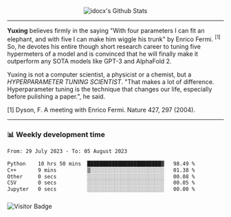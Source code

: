 <div align="center">
    <img align="center" src="https://github-readme-stats.vercel.app/api?username=idocx&show_icons=true&count_private=true&hide_border=true" alt="idocx's Github Stats"></img>
</div>

---

**Yuxing** believes firmly in the saying "With four parameters I can fit an elephant, and with five I can make him wiggle his trunk" by Enrico Fermi. <sup>[1]</sup> So, he devotes his entire though short research career to tuning five hypermeters of a model and is convinced that he will finally make it outperform any SOTA models like GPT-3 and AlphaFold 2.

Yuxing is not a computer scientist, a physicist or a chemist, but a *HYPERPARAMETER TUNING SCIENTIST*. "That makes a lot of difference. Hyperparameter tuning is the technique that changes our life, especially before pulishing a paper.", he said.

[1] Dyson, F. A meeting with Enrico Fermi. Nature 427, 297 (2004).


---

### 📊 Weekly development time
<!--START_SECTION:waka-->

```txt
From: 29 July 2023 - To: 05 August 2023

Python    10 hrs 50 mins  ████████████████████████▓   98.49 %
C++       9 mins          ▒░░░░░░░░░░░░░░░░░░░░░░░░   01.38 %
Other     0 secs          ░░░░░░░░░░░░░░░░░░░░░░░░░   00.08 %
CSV       0 secs          ░░░░░░░░░░░░░░░░░░░░░░░░░   00.05 %
Jupyter   0 secs          ░░░░░░░░░░░░░░░░░░░░░░░░░   00.00 %
```

<!--END_SECTION:waka-->

### 

![Visitor Badge](https://visitor-badge.laobi.icu/badge?page_id=idocx.idocx)